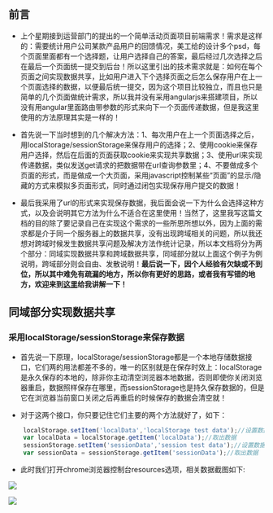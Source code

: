 ## 前言

* 上个星期接到运营部门的提出的一个简单活动页面项目前端需求！需求是这样的：需要统计用户公司某款产品用户的回馈情况，美工给的设计多个psd，每个页面里面都有一个选择题，让用户选择自己的答案，最后经过几次选择之后在最后一个页面统一提交到后台！所以这里引出的技术需求就是：如何在每个页面之间实现数据共享，比如用户进入下个选择页面之后怎么保存用户在上一个页面选择的数据，以便最后统一提交，因为这个项目比较独立，而且也只是简单的几个页面做统计需求，所以我并没有采用angularjs来搭建项目，所以没有用angular里面路由带参数的形式来向下一个页面传递数据，但是我这里使用的方法原理其实是一样的！

* 首先说一下当时想到的几个解决方法：1、每次用户在上一个页面选择之后，用localStorage/sessionStorage来保存用户的选择；2、使用cookie来保存用户选择，然后在后面的页面获取cookie来实现共享数据；3、使用url来实现传递数据，类似发送get请求的把数据带在url查询参数里；4、不要做成多个页面的形式，而是做成一个大页面，采用javascript控制某些“页面”的显示/隐藏的方式来模拟多页面形式，同时通过闭包实现保存用户提交的数据！

* 最后我采用了url的形式来实现保存数据，我后面会说一下为什么会选择这种方式，以及会说明其它方法为什么不适合在这里使用！当然了，这里我写这篇文档的目的除了要记录自己在实现这个需求的一些所思所想以外，因为上面的需求都是介于同一个服务器上的数据共享，没有出现跨域相关的问题，所以我还想对跨域时候发生数据共享问题及解决方法作统计记录，所以本文档将分为两个部分：同域实现数据共享和跨域数据共享，同域部分就以上面这个例子为例说明，跨域部分则会自由、发散说明！**最后说一下，因个人经验有欠缺或不到位，所以其中难免有疏漏的地方，所以你有更好的思路，或者我有写错的地方，欢迎来到[这里](https://github.com/woai30231/webDevDetails/issues)给我讲解一下！**

## 同域部分实现数据共享

### 采用localStorage/sessionStorage来保存数据

* 首先说一下原理，localStorage/sessionStorage都是一个本地存储数据接口，它们两的用法都差不多的，唯一的区别就是在保存时效上：localStorage是永久保存的本地的，除非你主动清空浏览器本地数据，否则即使你关闭浏览器重启，数据照样保存在哪里，而sessionStorage也是持久保存数据的，但是它在浏览器当前窗口关闭之后再重启的时候保存的数据会清空就！

* 对于这两个接口，你只要记住它们主要的两个方法就好了，如下：

```javascript
	localStorage.setItem('localData','localStorage test data');//设置数据
	var localData = localStorage.getItem('localData');//取出数据
	sessionStorage.setItem('sessionData','session test data');//设置数据
	var sessionData = sessionStorage.getItem('sessionData');//取出数据
```

* 此时我们打开chrome浏览器控制台resources选项，相关数据截图如下:

![](https://github.com/woai30231/webDevDetails/blob/master/image/9_1.png)

![](https://github.com/woai30231/webDevDetails/blob/master/image/9_2.png)